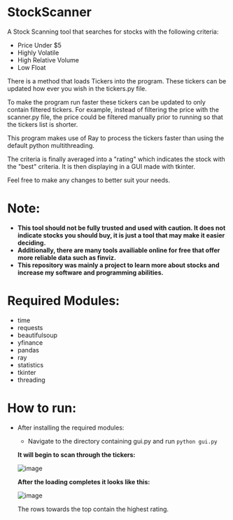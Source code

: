 # StockScanner
A Stock Scanning tool that searches for stocks with the following criteria:
- Price Under $5
- Highly Volatile
- High Relative Volume
- Low Float

There is a method that loads Tickers into the program. These tickers can be updated how ever you wish in the tickers.py file.

To make the program run faster these tickers can be updated to only contain filtered tickers. For example, instead of filtering the price with the scanner.py file, the price could be filtered manually prior to running so that the tickers list is shorter.

This program makes use of Ray to process the tickers faster than using the default python multithreading.

The criteria is finally averaged into a "rating" which indicates the stock with the "best" criteria. It is then displaying in a GUI made with tkinter.

Feel free to make any changes to better suit your needs.

# Note:
- **This tool should not be fully trusted and used with caution. It does not indicate stocks you should buy, it is just a tool that may make it easier deciding.**
- **Additionally, there are many tools availiable online for free that offer more reliable data such as finviz.**
- **This repository was mainly a project to learn more about stocks and increase my software and programming abilities.**

# Required Modules:
- time
- requests
- beautifulsoup
- yfinance
- pandas
- ray
- statistics
- tkinter
- threading

# How to run:
- After installing the required modules:
  - Navigate to the directory containing gui.py and run `python gui.py`
  
  **It will begin to scan through the tickers:**
  
  ![image](https://user-images.githubusercontent.com/81063978/231800079-c66d6d39-05af-418f-9ca3-5232221ea690.png)

  **After the loading completes it looks like this:**
  
  ![image](https://user-images.githubusercontent.com/81063978/231799481-6dac4843-98c2-4b61-98e5-8d60a9792022.png)
  
  The rows towards the top contain the highest rating.

